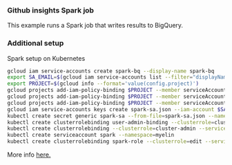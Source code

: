 ### Github insights Spark job

This example runs a Spark job that writes results to BigQuery.

### Additional setup

Spark setup on Kubernetes

```bash
gcloud iam service-accounts create spark-bq --display-name spark-bq
export SA_EMAIL=$(gcloud iam service-accounts list --filter="displayName:spark-bq" --format='value(email)')
export PROJECT=$(gcloud info --format='value(config.project)')
gcloud projects add-iam-policy-binding $PROJECT --member serviceAccount:$SA_EMAIL --role roles/storage.admin
gcloud projects add-iam-policy-binding $PROJECT --member serviceAccount:$SA_EMAIL --role roles/bigquery.dataOwner
gcloud projects add-iam-policy-binding $PROJECT --member serviceAccount:$SA_EMAIL --role roles/bigquery.jobUser
gcloud iam service-accounts keys create spark-sa.json --iam-account $SA_EMAIL
kubectl create secret generic spark-sa --from-file=spark-sa.json --namespace=myelin
kubectl create clusterrolebinding user-admin-binding --clusterrole=cluster-admin --user=$(gcloud config get-value account)
kubectl create clusterrolebinding --clusterrole=cluster-admin --serviceaccount=default:default spark-admin
kubectl create serviceaccount spark --namespace=myelin
kubectl create clusterrolebinding spark-role --clusterrole=edit --serviceaccount=myelin:spark --namespace=myelin
```

More info [here.](https://cloud.google.com/solutions/spark-on-kubernetes-engine)